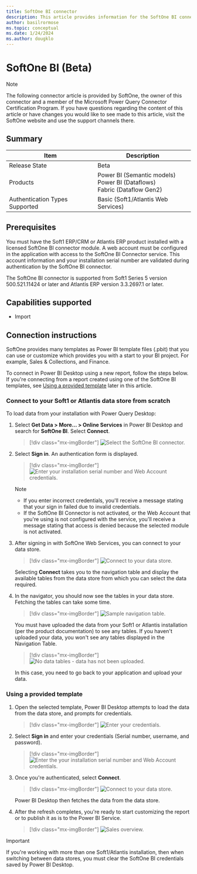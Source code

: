 ```yaml
---
title: SoftOne BI connector
description: This article provides information for the SoftOne BI connector and a tutorial for usage.
author: basilrormose
ms.topic: conceptual
ms.date: 1/24/2024
ms.author: dougklo
---
```


# SoftOne BI (Beta)

> [!NOTE]
>The following connector article is provided by SoftOne, the owner of this connector and a member of the Microsoft Power Query Connector Certification Program. If you have questions regarding the content of this article or have changes you would like to see made to this article, visit the SoftOne website and use the support channels there.

## Summary

| Item | Description |
| ---- | ----------- |
| Release State | Beta |
| Products | Power BI (Semantic models)<br/>Power BI (Dataflows)<br/>Fabric (Dataflow Gen2) |
| Authentication Types Supported | Basic (Soft1/Atlantis Web Services) |

## Prerequisites

You must have the Soft1 ERP/CRM or Atlantis ERP product installed with a licensed SoftOne BI connector module. A web account must be configured in the application with access to the SoftOne BI Connector service. This account information and your installation serial number are validated during authentication by the SoftOne BI connector.

The SoftOne BI connector is supported from Soft1 Series 5 version 500.521.11424 or later and Atlantis ERP version 3.3.2697.1 or later.

## Capabilities supported

* Import

## Connection instructions

SoftOne provides many templates as Power BI template files (.pbit) that you can use or customize which provides you with a start to your BI project. For example, Sales & Collections, and Finance.

To connect in Power BI Desktop using a new report, follow the steps below. If you're connecting from a report created using one of the SoftOne BI templates, see [Using a provided template](#using-a-provided-template) later in this article.

### Connect to your Soft1 or Atlantis data store from scratch

To load data from your installation with Power Query Desktop:

1. Select **Get Data > More... > Online Services** in Power BI Desktop and search for **SoftOne BI**. Select **Connect**.

    > [!div class="mx-imgBorder"]
    > ![Select the SoftOne BI connector.](media/softone-bi/softone-bi-select.png)

1. Select **Sign in**. An authentication form is displayed.

    > [!div class="mx-imgBorder"]
    > ![Enter your installation serial number and Web Account credentials.](media/softone-bi/softone-bi-login.png)

    > [!NOTE]
    >
    >* If you enter incorrect credentials, you'll receive a message stating that your sign in failed due to invalid credentials.
    >* If the SoftOne BI Connector is not activated, or the Web Account that you're using is not configured with the service, you'll receive a message stating that access is denied because the selected module is not activated.

1. After signing in with SoftOne Web Services, you can connect to your data store.

    > [!div class="mx-imgBorder"]
    > ![Connect to your data store.](media/softone-bi/softone-bi-connect-data-store.png)

    Selecting **Connect** takes you to the navigation table and display the available tables from the data store from which you can select the data required.

1. In the navigator, you should now see the tables in your data store. Fetching the tables can take some time.

    > [!div class="mx-imgBorder"]
    > ![Sample navigation table.](media/softone-bi/softone-bi-navtable.png)

    You must have uploaded the data from your Soft1 or Atlantis installation (per the product documentation) to see any tables. If you haven't uploaded your data, you won't see any tables displayed in the Navigation Table.

    > [!div class="mx-imgBorder"]
    > ![No data tables - data has not been uploaded.](media/softone-bi/softone-bi-no-data.png)

    In this case, you need to go back to your application and upload your data.

### Using a provided template

1. Open the selected template, Power BI Desktop attempts to load the data from the data store, and prompts for credentials.

    > [!div class="mx-imgBorder"]
    > ![Enter your credentials.](media/softone-bi/softone-bi-open-template.png)

1. Select **Sign in** and enter your credentials (Serial number, username, and password).

    > [!div class="mx-imgBorder"]
    > ![Enter the your installation serial number and Web Account credentials.](media/softone-bi/softone-bi-login.png)

1. Once you're authenticated, select **Connect**.

    > [!div class="mx-imgBorder"]
    > ![Connect to your data store.](media/softone-bi/softone-bi-connect-data-store.png)

    Power BI Desktop then fetches the data from the data store.

1. After the refresh completes, you're ready to start customizing the report or to publish it as is to the Power BI Service.

    > [!div class="mx-imgBorder"]
    > ![Sales overview.](media/softone-bi/softone-bi-sales-overview.png)

> [!IMPORTANT]
> If you're working with more than one Soft1/Atlantis installation, then when switching between data stores, you must clear the SoftOne BI credentials saved by Power BI Desktop.
